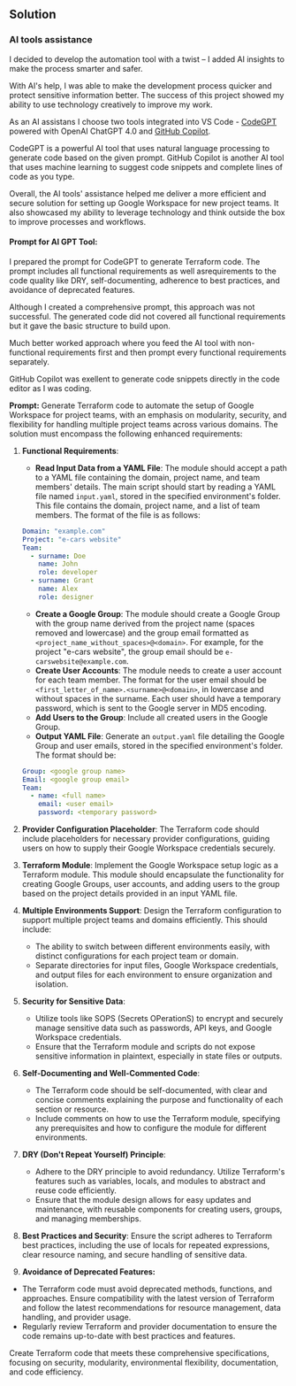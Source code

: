 ## Solution
### AI tools assistance
I decided to develop the automation tool with a twist – I added AI insights to make the process smarter and safer. 

With AI's help, I was able to make the development process quicker and protect sensitive information better. The success of this project showed my ability to use technology creatively to improve my work.

As an AI assistans I choose two tools integrated into VS Code - [CodeGPT](https://docs.codegpt.co/docs/intro) powered with OpenAI ChatGPT 4.0 and [GitHub Copilot](https://copilot.github.com/).

CodeGPT is a powerful AI tool that uses natural language processing to generate code based on the given prompt. GitHub Copilot is another AI tool that uses machine learning to suggest code snippets and complete lines of code as you type.

Overall, the AI tools' assistance helped me deliver a more efficient and secure solution for setting up Google Workspace for new project teams. It also showcased my ability to leverage technology and think outside the box to improve processes and workflows.

#### Prompt for AI GPT Tool:
I prepared the prompt for CodeGPT to generate Terraform code. The prompt includes all functional requirements as well asrequirements to the code quality like DRY, self-documenting, adherence to best practices, and avoidance of deprecated features.

Although I created a comprehensive prompt, this approach was not successful. The generated code did not covered all functional requirements but it gave the basic structure to build upon.

Much better worked approach where you feed the AI tool with non-functional requirements first and then prompt every functional requirements separately.

GitHub Copilot was exellent to generate code snippets directly in the code editor as I was coding. 

**Prompt:**
Generate Terraform code to automate the setup of Google Workspace for project teams, with an emphasis on modularity, security, and flexibility for handling multiple project teams across various domains. The solution must encompass the following enhanced requirements:

1. **Functional Requirements**:
   - **Read Input Data from a YAML File**: The module should accept a path to a YAML file containing the domain, project name, and team members' details. The main script should start by reading a YAML file named `input.yaml`, stored in the specified environment's folder. This file contains the domain, project name, and a list of team members. The format of the file is as follows:
    ```yaml
    Domain: "example.com"
    Project: "e-cars website"
    Team:
      - surname: Doe
        name: John
        role: developer
      - surname: Grant
        name: Alex
        role: designer
    ```
   - **Create a Google Group**: The module should create a Google Group with the group name derived from the project name (spaces removed and lowercase) and the group email formatted as `<project_name_without_spaces>@<domain>`. For example, for the project "e-cars website", the group email should be `e-carswebsite@example.com`.
   - **Create User Accounts**: The module needs to create a user account for each team member. The format for the user email should be `<first_letter_of_name>.<surname>@<domain>`, in lowercase and without spaces in the surname. Each user should have a temporary password, which is sent to the Google server in MD5 encoding. 
   - **Add Users to the Group**: Include all created users in the Google Group.
   - **Output YAML File**: Generate an `output.yaml` file detailing the Google Group and user emails, stored in the specified environment's folder. The format should be:
    ```yaml
    Group: <google group name>
    Email: <google group email>
    Team:
      - name: <full name>
        email: <user email>
        password: <temporary password>
    ```
2. **Provider Configuration Placeholder**: The Terraform code should include placeholders for necessary provider configurations, guiding users on how to supply their Google Workspace credentials securely.

3. **Terraform Module**: Implement the Google Workspace setup logic as a Terraform module. This module should encapsulate the functionality for creating Google Groups, user accounts, and adding users to the group based on the project details provided in an input YAML file.

4. **Multiple Environments Support**: Design the Terraform configuration to support multiple project teams and domains efficiently. This should include:
   - The ability to switch between different environments easily, with distinct configurations for each project team or domain.
   - Separate directories for input files, Google Workspace credentials, and output files for each environment to ensure organization and isolation.

5. **Security for Sensitive Data**:
   - Utilize tools like SOPS (Secrets OPerationS) to encrypt and securely manage sensitive data such as passwords, API keys, and Google Workspace credentials.
   - Ensure that the Terraform module and scripts do not expose sensitive information in plaintext, especially in state files or outputs.

6. **Self-Documenting and Well-Commented Code**:
   - The Terraform code should be self-documented, with clear and concise comments explaining the purpose and functionality of each section or resource.
   - Include comments on how to use the Terraform module, specifying any prerequisites and how to configure the module for different environments.

7. **DRY (Don't Repeat Yourself) Principle**:
   - Adhere to the DRY principle to avoid redundancy. Utilize Terraform's features such as variables, locals, and modules to abstract and reuse code efficiently.
   - Ensure that the module design allows for easy updates and maintenance, with reusable components for creating users, groups, and managing memberships.

8. **Best Practices and Security**: Ensure the script adheres to Terraform best practices, including the use of locals for repeated expressions, clear resource naming, and secure handling of sensitive data. 
   
9. **Avoidance of Deprecated Features:**
  - The Terraform code must avoid deprecated methods, functions, and approaches. Ensure compatibility with the latest version of Terraform and follow the latest recommendations for resource management, data handling, and provider usage.
  - Regularly review Terraform and provider documentation to ensure the code remains up-to-date with best practices and features.

Create Terraform code that meets these comprehensive specifications, focusing on security, modularity, environmental flexibility, documentation, and code efficiency.

